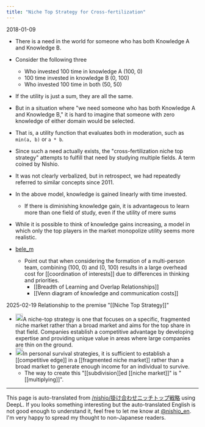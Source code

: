 ```yaml
---
title: "Niche Top Strategy for Cross-fertilization"
---
```


2018-01-09
- There is a need in the world for someone who has both Knowledge A and Knowledge B.
- Consider the following three
    - Who invested 100 time in knowledge A (100, 0)
    - 100 time invested in knowledge B (0, 100)
    - Who invested 100 time in both (50, 50)
- If the utility is just a sum, they are all the same.
- But in a situation where "we need someone who has both Knowledge A and Knowledge B," it is hard to imagine that someone with zero knowledge of either domain would be selected.
- That is, a utility function that evaluates both in moderation, such as `min(a, b)` or `a * b`.
- Since such a need actually exists, the "cross-fertilization niche top strategy" attempts to fulfill that need by studying multiple fields. A term coined by Nishio.
- It was not clearly verbalized, but in retrospect, we had repeatedly referred to similar concepts since 2011.

- In the above model, knowledge is gained linearly with time invested.
    - If there is diminishing knowledge gain, it is advantageous to learn more than one field of study, even if the utility of mere sums
- While it is possible to think of knowledge gains increasing, a model in which only the top players in the market monopolize utility seems more realistic.

- [bele_m](https://twitter.com/bele_m/status/950753370066665472)
    - Point out that when considering the formation of a multi-person team, combining (100, 0) and (0, 100) results in a large overhead cost for [[coordination of interests]] due to differences in thinking and priorities.
        - [[Breadth of Learning and Overlap Relationships]]
        - [[Venn diagram of knowledge and communication costs]]

2025-02-19 Relationship to the premise "[[Niche Top Strategy]]"
- <img src='https://scrapbox.io/api/pages/nishio-en/o3-mini-high/icon' alt='o3-mini-high.icon' height="19.5"/>A niche-top strategy is one that focuses on a specific, fragmented niche market rather than a broad market and aims for the top share in that field. Companies establish a competitive advantage by developing expertise and providing unique value in areas where large companies are thin on the ground.
- <img src='https://scrapbox.io/api/pages/nishio-en/nishio/icon' alt='nishio.icon' height="19.5"/>In personal survival strategies, it is sufficient to establish a [[competitive edge]] in a [[fragmented niche market]] rather than a broad market to generate enough income for an individual to survive.
    - The way to create this "[[subdivision]]ed [[niche market]]" is "[[multiplying]]".

---
This page is auto-translated from [/nishio/掛け合わせニッチトップ戦略](https://scrapbox.io/nishio/掛け合わせニッチトップ戦略) using DeepL. If you looks something interesting but the auto-translated English is not good enough to understand it, feel free to let me know at [@nishio_en](https://twitter.com/nishio_en). I'm very happy to spread my thought to non-Japanese readers.